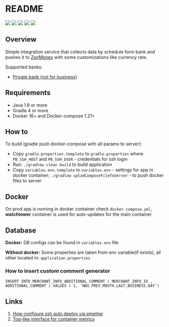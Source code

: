 # README #

[![](https://circleci.com/bb/boevry/pb-integration.svg?style=svg)](https://circleci.com/bb/boevry/pb-integration "Build and status")
[![](https://sonarcloud.io/api/project_badges/measure?project=pb-integration&metric=alert_status)](https://sonarcloud.io/dashboard?id=pb-integration "DEV Quality status")
[![](https://images.microbadger.com/badges/version/openjdk.svg)](https://microbadger.com/images/openjdk "MASTER JDK version")
[![](https://images.microbadger.com/badges/image/bobobo/pb-integration.svg)](https://microbadger.com/images/bobobo/pb-integration "MASTER Full container size")
[![](https://images.microbadger.com/badges/version/bobobo/pb-integration.svg)](https://microbadger.com/images/bobobo/pb-integration "MASTER The latest container build version")

## Overview
Simple integration service that collects data by schedule form bank and pushes it to [ZenMoney](https://zenmoney.ru/) with some customizations like currency rate.

Supported banks:

- [Private bank (not for business)](https://www.privat24.ua/)

## Requirements 
- Java 1.8 or more
- Gradle 4 or more
- Docker 16+ and Docker-compose 1.21+ 

## How to

To build (gradle push docker-compose with all params to server): 

- Copy `gradle.properties.template` to `gradle.properties` where  `PB_SSH_HOST` and `PB_SSH_USER` - credentials for ssh login
- Run: `./gradlew clean build` to build application
- Copy `variables.env.template` to `variables.env` - settings for app in docker container; `./gradlew upladComposeFileToServer` - to push docker files to server

## Docker
On prod app is running in docker container check `docker-compose.yml`,  **watchtower** container is used for auto-updates for the main container.

## Database
**Docker:** DB configs can be found in `variables.env` file

**Without docker:** Some properties are taken from env variable(if exists), all other located in: `application.properties` 

### How to insert custom comment generator 
`INSERT INTO MERCHANT_INFO_ADDITIONAL_COMMENT ( MERCHANT_INFO_ID , ADDITIONAL_COMMENT ) VALUES ( 1, 'NBU_PREV_MOUTH_LAST_BUSINESS_DAY')` 

## Links
1. [How configure ssh auto deploy via pipeline](https://community.atlassian.com/t5/Bitbucket-questions/How-do-I-set-up-ssh-public-key-authentication-so-that-I-can-use/qaq-p/171671) 
2. [Top-like interface for container metrics](https://github.com/bcicen/ctop) 